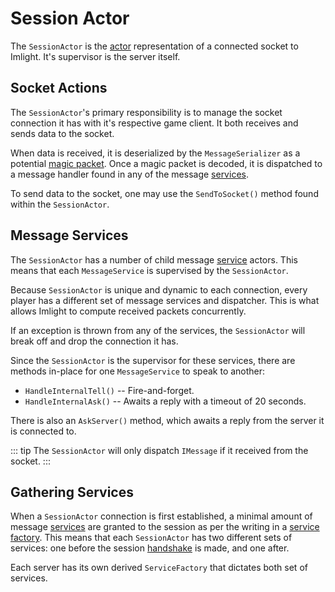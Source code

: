 # Session Actor
The `SessionActor` is the [actor](./index.md#actor-model) representation of a connected socket to Imlight. It's supervisor is the server itself.

## Socket Actions
The `SessionActor`'s primary responsibility is to manage the socket connection it has with it's respective game client. It both receives and sends data to the socket.

When data is received, it is deserialized by the `MessageSerializer` as a potential [magic packet](../internals/systems/kinp/packet-framing.md). Once a magic packet is decoded, it is dispatched to a message handler found in any of the message [services](./messageservice.md).

To send data to the socket, one may use the `SendToSocket()` method found within the `SessionActor`.

## Message Services
The `SessionActor` has a number of child message [service](./messageservice.md) actors. This means that each `MessageService` is supervised by the `SessionActor`.

Because `SessionActor` is unique and dynamic to each connection, every player has a different set of message services and dispatcher. This is what allows Imlight to compute received packets concurrently.

If an exception is thrown from any of the services, the `SessionActor` will break off and drop the connection it has.

Since the `SessionActor` is the supervisor for these services, there are methods in-place for one `MessageService` to speak to another:
* `HandleInternalTell()` -- Fire-and-forget.
* `HandleInternalAsk()` -- Awaits a reply with a timeout of 20 seconds.

There is also an `AskServer()` method, which awaits a reply from the server it is connected to.

::: tip
The `SessionActor` will only dispatch `IMessage` if it received from the socket. 
:::

## Gathering Services
When a `SessionActor` connection is first established, a minimal amount of message [services](./messageservice.md) are granted to the session as per the writing in a [service factory](./servicefactory.md). This means that each `SessionActor` has two different sets of services: one before the session [handshake](../internals/systems/kinp/session.md) is made, and one after.

Each server has its own derived `ServiceFactory` that dictates both set of services.